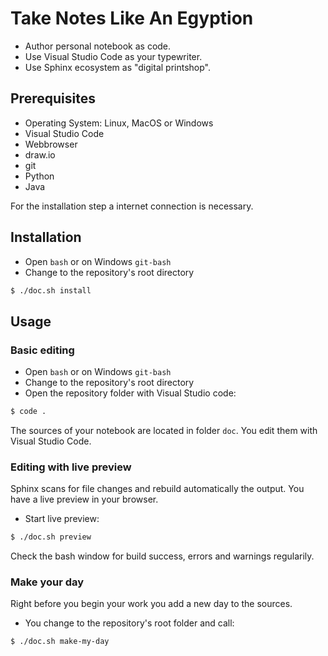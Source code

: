 # Take Notes Like An Egyption

- Author personal notebook as code.
- Use Visual Studio Code as your typewriter.
- Use Sphinx ecosystem as "digital printshop".

## Prerequisites

- Operating System: Linux, MacOS or Windows
- Visual Studio Code
- Webbrowser
- draw.io
- git
- Python
- Java

For the installation step a internet connection is necessary.

## Installation

- Open `bash` or on Windows `git-bash`
- Change to the repository's root directory

``` bash
$ ./doc.sh install
```

## Usage

### Basic editing

- Open `bash` or on Windows `git-bash`
- Change to the repository's root directory
- Open the repository folder with Visual Studio code:

``` bash
$ code .
```

The sources of your notebook are located in folder `doc`.
You edit them with Visual Studio Code.

### Editing with live preview

Sphinx scans for file changes and rebuild automatically the output.
You have a live preview in your browser.

- Start live preview:

``` bash
$ ./doc.sh preview
```

Check the bash window for build success, errors and warnings regularily.

### Make your day

Right before you begin your work you add a new day to the sources.

- You change to the repository's root folder and call:

``` bash
$ ./doc.sh make-my-day
```

